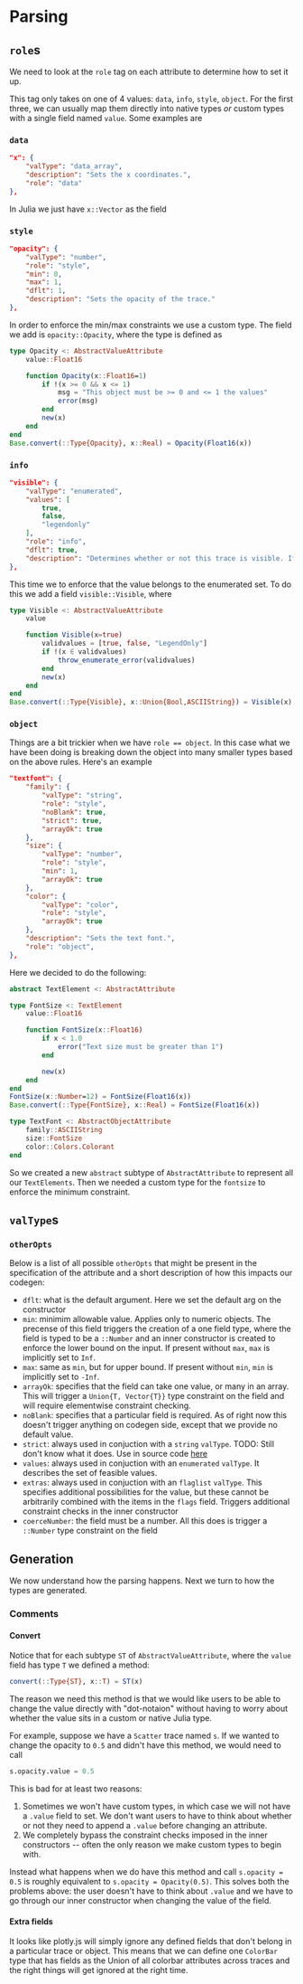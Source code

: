 # Parsing

## `role`s

We need to look at the `role` tag on each attribute to determine how to set it up.

This tag only takes on one of 4 values: `data`, `info`, `style`, `object`.  For the first three, we can usually map them directly into native types *or* custom types with a single field named `value`. Some examples are


### `data`

```json
"x": {
    "valType": "data_array",
    "description": "Sets the x coordinates.",
    "role": "data"
},
```

In Julia we just have `x::Vector` as the field

### `style`

```json
"opacity": {
    "valType": "number",
    "role": "style",
    "min": 0,
    "max": 1,
    "dflt": 1,
    "description": "Sets the opacity of the trace."
},
```

In order to enforce the min/max constraints we use a custom type. The field we add is `opacity::Opacity`, where the type is defined as

```julia
type Opacity <: AbstractValueAttribute
    value::Float16

    function Opacity(x::Float16=1)
        if !(x >= 0 && x <= 1)
            msg = "This object must be >= 0 and <= 1 the values"
            error(msg)
        end
        new(x)
    end
end
Base.convert(::Type{Opacity}, x::Real) = Opacity(Float16(x))
```

### `info`

```json
"visible": {
    "valType": "enumerated",
    "values": [
        true,
        false,
        "legendonly"
    ],
    "role": "info",
    "dflt": true,
    "description": "Determines whether or not this trace is visible. If *legendonly*, the trace is not drawn, but can appear as a legend item (provided that the legend itself is visible)."
},
```

This time we to enforce that the value belongs to the enumerated set. To do this we add a field `visible::Visible`, where

```julia
type Visible <: AbstractValueAttribute
    value

    function Visible(x=true)
        validvalues = [true, false, "LegendOnly"]
        if !(x ∈ validvalues)
            throw_enumerate_error(validvalues)
        end
        new(x)
    end
end
Base.convert(::Type{Visible}, x::Union{Bool,ASCIIString}) = Visible(x)
```

### `object`

Things are a bit trickier when we have `role == object`. In this case what we have been doing is breaking down the object into many smaller types based on the above rules. Here's an example

```json
"textfont": {
    "family": {
        "valType": "string",
        "role": "style",
        "noBlank": true,
        "strict": true,
        "arrayOk": true
    },
    "size": {
        "valType": "number",
        "role": "style",
        "min": 1,
        "arrayOk": true
    },
    "color": {
        "valType": "color",
        "role": "style",
        "arrayOk": true
    },
    "description": "Sets the text font.",
    "role": "object",
},
```

Here we decided to do the following:

```julia
abstract TextElement <: AbstractAttribute

type FontSize <: TextElement
    value::Float16

    function FontSize(x::Float16)
        if x < 1.0
            error("Text size must be greater than 1")
        end

        new(x)
    end
end
FontSize(x::Number=12) = FontSize(Float16(x))
Base.convert(::Type{FontSize}, x::Real) = FontSize(Float16(x))

type TextFont <: AbstractObjectAttribute
    family::ASCIIString
    size::FontSize
    color::Colors.Colorant
end
```

So we created a new `abstract` subtype of `AbstractAttribute` to represent all our `TextElements`. Then we needed a custom type for the `fontsize` to enforce the minimum constraint.

## `valType`s

### `otherOpts`

Below is a list of all possible `otherOpts` that might be present in the specification of the attribute and a short description of how this impacts our codegen:

- `dflt`: what is the default argument. Here we set the default arg on the constructor
- `min`: minimim allowable value. Applies only to numeric objects. The precense of this field triggers the creation of a one field type, where the field is typed to be a `::Number` and an inner constructor is created to enforce the lower bound on the input. If present without `max`, `max` is implicitly set to `Inf`.
- `max`: same as `min`, but for upper bound. If present without `min`, `min` is implicitly set to `-Inf`.
- `arrayOk`: specifies that the field can take one value, or many in an array. This will trigger a `Union{T, Vector{T}}` type constraint on the field and will require elementwise constraint checking.
- `noBlank`: specifies that a particular field is required. As of right now this doesn't trigger anything on codegen side, except that we provide no default value.
- `strict`: always used in conjuction with a `string` `valType`. TODO: Still don't know what it does. Use in source code [here](https://github.com/plotly/plotly.js/blob/734f75fdb9ccd6ca362c0b01b632f01eb2c0066e/src/lib/coerce.js#L101)
- `values`: always used in conjuction with an `enumerated` `valType`. It describes the set of feasible values.
- `extras`: always used in conjuction with an `flaglist` `valType`. This specifies additional possibilities for the value, but these cannot be arbitrarily combined with the items in the `flags` field. Triggers additional constraint checks in the inner constructor
- `coerceNumber`: the field must be a number. All this does is trigger a `::Number` type constraint on the field

## Generation

We now understand how the parsing happens. Next we turn to how the types are generated.

### Comments

#### Convert

Notice that for each subtype `ST` of `AbstractValueAttribute`, where the `value` field has type `T` we defined a method:

```julia
convert(::Type{ST}, x::T) = ST(x)
```

The reason we need this method is that we would like users to be able to change the value directly with "dot-notaion" without having to worry about whether the value sits in a custom or native Julia type.

For example, suppose we have a `Scatter` trace named `s`. If we wanted to change the opacity to `0.5` and didn't have this method, we would need to call

```julia
s.opacity.value = 0.5
```

This is bad for at least two reasons:

1. Sometimes we won't have custom types, in which case we will not have a `.value` field to set. We don't want users to have to think about whether or not they need to append a `.value` before changing an attribute.
2. We completely bypass the constraint checks imposed in the inner constructors -- often the only reason we make custom types to begin with.

Instead what happens when we do have this method and call `s.opacity = 0.5` is roughly equivalent to `s.opacity = Opacity(0.5)`. This solves both the problems above: the user doesn't have to think about `.value` and we have to go through our inner constructor when changing the value of the field.

<!-- TODO: describe how we generate type definitions -->


<!-- TODO: Need to handle `arrayOk` as Union{T,Vector{T}} -->

#### Extra fields

It looks like plotly.js will simply ignore any defined fields that don't belong in a particular trace or object. This means that we can define one `ColorBar` type that has fields as the Union of all colorbar attributes across traces and the right things will get ignored at the right time.
